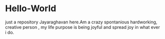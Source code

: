 # Hello-World
just a repository
Jayaraghavan here.Am a crazy spontanious hardworking, creative person , my life purpose is being joyful and spread joy in what ever i do. 
